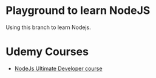 # Playground to learn NodeJS

Using this branch to learn Nodejs. 

# Udemy Courses
- [NodeJs Ultimate Developer course](https://www.udemy.com/course/the-complete-nodejs-developer-course-2)
